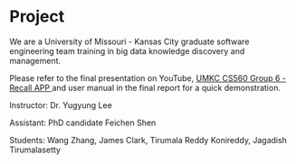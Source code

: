 Project
=======
We are a University of Missouri - Kansas City graduate software engineering team training in big data knowledge discovery and management. 

Please refer to the final presentation on YouTube, [UMKC CS560 Group 6 - Recall APP ](https://www.youtube.com/watch?v=mlaME5Yll4s) and user manual in the final report for a quick demonstration.

Instructor: Dr. Yugyung Lee

Assistant: PhD candidate Feichen Shen 

Students: 
Wang Zhang, 
James Clark, 
Tirumala Reddy Konireddy, 
Jagadish Tirumalasetty
